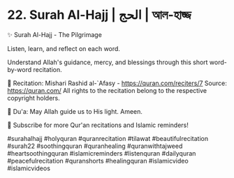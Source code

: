 # 22. Surah Al-Hajj | الحج | আল-হাজ্জ

✨ Surah Al-Hajj - The Pilgrimage

Listen, learn, and reflect on each word.

Understand Allah's guidance, mercy, and blessings through this short word-by-word recitation.

🎵 Recitation: Mishari Rashid al-`Afasy - https://quran.com/reciters/7
Source: https://quran.com/
All rights to the recitation belong to the respective copyright holders.

🌙 Du'a: May Allah guide us to His light. Ameen.

🔔 Subscribe for more Qur'an recitations and Islamic reminders!

#surahalhajj #holyquran #quranrecitation #tilawat #beautifulrecitation #surah22 #soothingquran #quranhealing #quranwithtajweed #heartsoothingquran #islamicreminders #listenquran #dailyquran #peacefulrecitation #quranshorts #healingquran #islamicvideo #islamicvideos